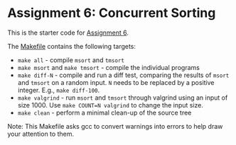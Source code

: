 # Assignment 6: Concurrent Sorting

This is the starter code for [Assignment 6](https://khoury-cs3650.github.io/a06.html).

The [Makefile](Makefile) contains the following targets:

- `make all` - compile `msort` and `tmsort`
- `make msort` and `make tmsort` - compile the individual programs
- `make diff-N` - compile and run a diff test, comparing the results of `msort` and `tmsort` on a random input. `N` needs to be replaced by a positive integer. E.g., `make diff-100`.
- `make valgrind` - run `msort` and `tmsort` through valgrind using an input of size 1000. Use `make COUNT=N valgrind` to change the input size.
- `make clean` - perform a minimal clean-up of the source tree

Note: This Makefile asks gcc to convert warnings into errors to help draw your attention to them.
